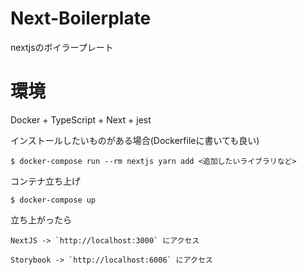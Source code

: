 # Next-Boilerplate

nextjsのボイラープレート

# 環境

Docker + TypeScript + Next + jest

インストールしたいものがある場合(Dockerfileに書いても良い)

```
$ docker-compose run --rm nextjs yarn add <追加したいライブラリなど>
```

コンテナ立ち上げ

```
$ docker-compose up
```

立ち上がったら 
    
    NextJS -> `http://localhost:3000` にアクセス
    
    Storybook -> `http://localhost:6006` にアクセス